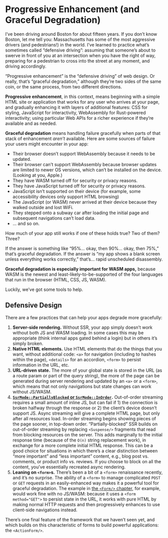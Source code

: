 # Progressive Enhancement (and Graceful Degradation)

I’ve been driving around Boston for about fifteen years. If you don’t know Boston, let me tell you: Massachusetts has some of the most aggressive drivers (and pedestrians!) in the world. I’ve learned to practice what’s sometimes called “defensive driving”: assuming that someone’s about to swerve in front of you at an intersection when you have the right of way, preparing for a pedestrian to cross into the street at any moment, and driving accordingly.

“Progressive enhancement” is the “defensive driving” of web design. Or really, that’s “graceful degradation,” although they’re two sides of the same coin, or the same process, from two different directions.

**Progressive enhancement**, in this context, means beginning with a simple HTML site or application that works for any user who arrives at your page, and gradually enhancing it with layers of additional features: CSS for styling, JavaScript for interactivity, WebAssembly for Rust-powered interactivity; using particular Web APIs for a richer experience if they’re available and as needed.

**Graceful degradation** means handling failure gracefully when parts of that stack of enhancement _aren’t_ available. Here are some sources of failure your users might encounter in your app:

- Their browser doesn’t support WebAssembly because it needs to be updated.
- Their browser can’t support WebAssembly because browser updates are limited to newer OS versions, which can’t be installed on the device. (Looking at you, Apple.)
- They have WASM turned off for security or privacy reasons.
- They have JavaScript turned off for security or privacy reasons.
- JavaScript isn’t supported on their device (for example, some accessibility devices only support HTML browsing)
- The JavaScript (or WASM) never arrived at their device because they walked outside and lost WiFi.
- They stepped onto a subway car after loading the initial page and subsequent navigations can’t load data.
- ... and so on.

How much of your app still works if one of these holds true? Two of them? Three?

If the answer is something like “95%... okay, then 90%... okay, then 75%,” that’s graceful degradation. If the answer is “my app shows a blank screen unless everything works correctly,” that’s... rapid unscheduled disassembly.

**Graceful degradation is especially important for WASM apps,** because WASM is the newest and least-likely-to-be-supported of the four languages that run in the browser (HTML, CSS, JS, WASM).

Luckily, we’ve got some tools to help.

## Defensive Design

There are a few practices that can help your apps degrade more gracefully:

1. **Server-side rendering.** Without SSR, your app simply doesn’t work without both JS and WASM loading. In some cases this may be appropriate (think internal apps gated behind a login) but in others it’s simply broken.
2. **Native HTML elements.** Use HTML elements that do the things that you want, without additional code: `<a>` for navigation (including to hashes within the page), `<details>` for an accordion, `<form>` to persist information in the URL, etc.
3. **URL-driven state.** The more of your global state is stored in the URL (as a route param or part of the query string), the more of the page can be generated during server rendering and updated by an `<a>` or a `<form>`, which means that not only navigations but state changes can work without JS/WASM.
4. **[`SsrMode::PartiallyBlocked` or `SsrMode::InOrder`](https://docs.rs/leptos_router/latest/leptos_router/enum.SsrMode.html).** Out-of-order streaming requires a small amount of inline JS, but can fail if 1) the connection is broken halfway through the response or 2) the client’s device doesn’t support JS. Async streaming will give a complete HTML page, but only after all resources load. In-order streaming begins showing pieces of the page sooner, in top-down order. “Partially-blocked” SSR builds on out-of-order streaming by replacing `<Suspense/>` fragments that read from blocking resources on the server. This adds marginally to the initial response time (because of the `O(n)` string replacement work), in exchange for a more complete initial HTML response. This can be a good choice for situations in which there’s a clear distinction between “more important” and “less important” content, e.g., blog post vs. comments, or product info vs. reviews. If you choose to block on all the content, you’ve essentially recreated async rendering.
5. **Leaning on `<form>`s.** There’s been a bit of a `<form>` renaissance recently, and it’s no surprise. The ability of a `<form>` to manage complicated `POST` or `GET` requests in an easily-enhanced way makes it a powerful tool for graceful degradation. The example in [the `<Form/>` chapter](../router/20_form.md), for example, would work fine with no JS/WASM: because it uses a `<form method="GET">` to persist state in the URL, it works with pure HTML by making normal HTTP requests and then progressively enhances to use client-side navigations instead.

There’s one final feature of the framework that we haven’t seen yet, and which builds on this characteristic of forms to build powerful applications: the `<ActionForm/>`.
